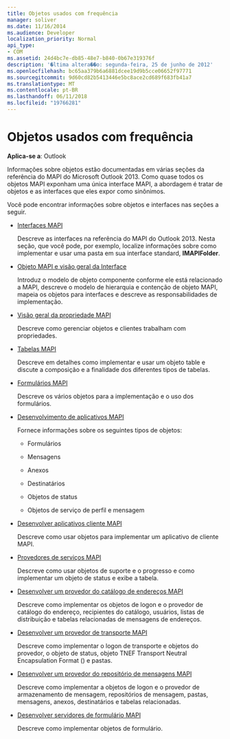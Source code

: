 ```yaml
---
title: Objetos usados com frequência
manager: soliver
ms.date: 11/16/2014
ms.audience: Developer
localization_priority: Normal
api_type:
- COM
ms.assetid: 24d4bc7e-db85-48e7-b840-0b67e319376f
description: '�ltima altera��o: segunda-feira, 25 de junho de 2012'
ms.openlocfilehash: bc65aa379b6a6881dcee19d9b5cce06652f97771
ms.sourcegitcommit: 9d60cd82b5413446e5bc8ace2cd689f683fb41a7
ms.translationtype: MT
ms.contentlocale: pt-BR
ms.lasthandoff: 06/11/2018
ms.locfileid: "19766281"
---
```

# <a name="commonly-used-objects"></a>Objetos usados com frequência

  
  
**Aplica-se a**: Outlook 
  
Informações sobre objetos estão documentadas em várias seções da referência do MAPI do Microsoft Outlook 2013. Como quase todos os objetos MAPI exponham uma única interface MAPI, a abordagem é tratar de objetos e as interfaces que eles expor como sinônimos.
  
Você pode encontrar informações sobre objetos e interfaces nas seções a seguir.
  
- [Interfaces MAPI](mapi-interfaces.md)
    
    Descreve as interfaces na referência do MAPI do Outlook 2013. Nesta seção, que você pode, por exemplo, localize informações sobre como implementar e usar uma pasta em sua interface standard, **IMAPIFolder**.
    
- [Objeto MAPI e visão geral da Interface](mapi-object-and-interface-overview.md)
    
    Introduz o modelo de objeto componente conforme ele está relacionado a MAPI, descreve o modelo de hierarquia e contenção de objeto MAPI, mapeia os objetos para interfaces e descreve as responsabilidades de implementação.
    
- [Visão geral da propriedade MAPI](mapi-property-overview.md)
    
    Descreve como gerenciar objetos e clientes trabalham com propriedades.
    
- [Tabelas MAPI](mapi-tables.md)
    
    Descreve em detalhes como implementar e usar um objeto table e discute a composição e a finalidade dos diferentes tipos de tabelas.
    
- [Formulários MAPI](mapi-forms.md)
    
    Descreve os vários objetos para a implementação e o uso dos formulários.
    
- [Desenvolvimento de aplicativos MAPI](mapi-application-development.md)
    
    Fornece informações sobre os seguintes tipos de objetos:
    
  - Formulários
    
  - Mensagens
    
  - Anexos
    
  - Destinatários
    
  - Objetos de status
    
  - Objetos de serviço de perfil e mensagem
    
- [Desenvolver aplicativos cliente MAPI](developing-a-mapi-client-application.md)
    
    Descreve como usar objetos para implementar um aplicativo de cliente MAPI.
    
- [Provedores de serviços MAPI](mapi-service-providers.md)
    
    Descreve como usar objetos de suporte e o progresso e como implementar um objeto de status e exibe a tabela.
    
- [Desenvolver um provedor do catálogo de endereços MAPI](developing-a-mapi-address-book-provider.md)
    
    Descreve como implementar os objetos de logon e o provedor de catálogo do endereço, recipientes do catálogo, usuários, listas de distribuição e tabelas relacionadas de mensagens de endereços.
    
- [Desenvolver um provedor de transporte MAPI](developing-a-mapi-transport-provider.md)
    
    Descreve como implementar o logon de transporte e objetos do provedor, o objeto de status, objeto TNEF Transport Neutral Encapsulation Format () e pastas.
    
- [Desenvolver um provedor do repositório de mensagens MAPI](developing-a-mapi-message-store-provider.md)
    
    Descreve como implementar a objetos de logon e o provedor de armazenamento de mensagem, repositórios de mensagem, pastas, mensagens, anexos, destinatários e tabelas relacionadas.
    
- [Desenvolver servidores de formulário MAPI](developing-mapi-form-servers.md)
    
    Descreve como implementar objetos de formulário.
    

